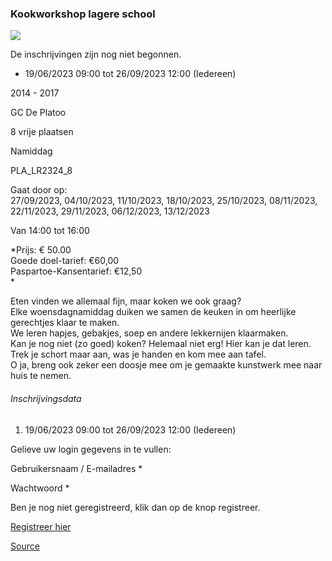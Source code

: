 ### Kookworkshop lagere school

![](/images/placeholder.jpg)

De inschrijvingen zijn nog niet begonnen.

* 19/06/2023 09:00 tot 26/09/2023 12:00 (Iedereen)

2014 - 2017

GC De Platoo

8 vrije plaatsen

Namiddag

PLA\_LR2324\_8

Gaat door op:  
27/09/2023, 04/10/2023, 11/10/2023, 18/10/2023, 25/10/2023, 08/11/2023, 22/11/2023, 29/11/2023, 06/12/2023, 13/12/2023

Van 14:00 tot 16:00

*Prijs: € 50.00  
Goede doel-tarief: €60,00  
Paspartoe-Kansentarief: €12,50  
*

Eten vinden we allemaal fijn, maar koken we ook graag?  
Elke woensdagnamiddag duiken we samen de keuken in om heerlijke gerechtjes klaar te maken.  
We leren hapjes, gebakjes, soep en andere lekkernijen klaarmaken.  
Kan je nog niet (zo goed) koken? Helemaal niet erg! Hier kan je dat leren.  
Trek je schort maar aan, was je handen en kom mee aan tafel.  
O ja, breng ook zeker een doosje mee om je gemaakte kunstwerk mee naar huis te nemen.

###### Inschrijvingsdata

1.  19/06/2023 09:00 tot 26/09/2023 12:00 (Iedereen)

Gelieve uw login gegevens in te vullen:

Gebruikersnaam / E-mailadres * 

Wachtwoord * 

  

Ben je nog niet geregistreerd, klik dan op de knop registreer.

[Registreer hier](/registration)

[Source](https://tickets.vgc.be/activity/subscribe/PLA_LR2324_8)